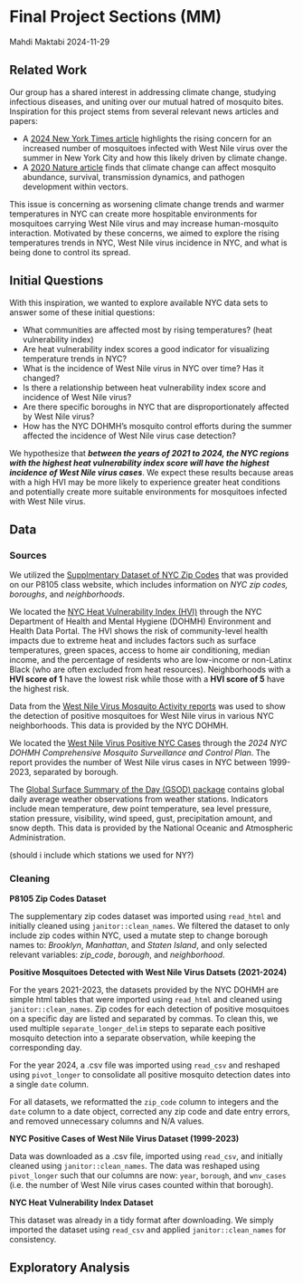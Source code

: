 Final Project Sections (MM)
================
Mahdi Maktabi
2024-11-29

## Related Work

Our group has a shared interest in addressing climate change, studying
infectious diseases, and uniting over our mutual hatred of mosquito
bites. Inspiration for this project stems from several relevant news
articles and papers:

- A [2024 New York Times
  article](https://www.nytimes.com/article/west-nile-virus-nyc.html)
  highlights the rising concern for an increased number of mosquitoes
  infected with West Nile virus over the summer in New York City and how
  this likely driven by climate change.
- A [2020 Nature
  article](https://www.nature.com/articles/s41590-020-0648-y) finds that
  climate change can affect mosquito abundance, survival, transmission
  dynamics, and pathogen development within vectors.

This issue is concerning as worsening climate change trends and warmer
temperatures in NYC can create more hospitable environments for
mosquitoes carrying West Nile virus and may increase human-mosquito
interaction. Motivated by these concerns, we aimed to explore the rising
temperatures trends in NYC, West Nile virus incidence in NYC, and what
is being done to control its spread.

## Initial Questions

With this inspiration, we wanted to explore available NYC data sets to
answer some of these initial questions:

- What communities are affected most by rising temperatures? (heat
  vulnerability index)
- Are heat vulnerability index scores a good indicator for visualizing
  temperature trends in NYC?
- What is the incidence of West Nile virus in NYC over time? Has it
  changed?
- Is there a relationship between heat vulnerability index score and
  incidence of West Nile virus?
- Are there specific boroughs in NYC that are disproportionately
  affected by West Nile virus?
- How has the NYC DOHMH’s mosquito control efforts during the summer
  affected the incidence of West Nile virus case detection?

We hypothesize that ***between the years of 2021 to 2024, the NYC
regions with the highest heat vulnerability index score will have the
highest incidence of West Nile virus cases***. We expect these results
because areas with a high HVI may be more likely to experience greater
heat conditions and potentially create more suitable environments for
mosquitoes infected with West Nile virus.

## Data

### Sources

We utilized the [Supplmentary Dataset of NYC Zip
Codes](https://p8105.com/data/zip_codes.html) that was provided on our
P8105 class website, which includes information on *NYC zip codes,
boroughs*, and *neighborhoods*.

We located the [NYC Heat Vulnerability Index
(HVI)](https://a816-dohbesp.nyc.gov/IndicatorPublic/data-explorer/climate/?id=2411#display=summary)
through the NYC Department of Health and Mental Hygiene (DOHMH)
Environment and Health Data Portal. The HVI shows the risk of
community-level health impacts due to extreme heat and includes factors
such as surface temperatures, green spaces, access to home air
conditioning, median income, and the percentage of residents who are
low-income or non-Latinx Black (who are often excluded from heat
resources). Neighborhoods with a **HVI score of 1** have the lowest risk
while those with a **HVI score of 5** have the highest risk.

Data from the [West Nile Virus Mosquito Activity
reports](https://www.nyc.gov/site/doh/health/health-topics/west-nile-virus-activity.page)
was used to show the detection of positive mosquitoes for West Nile
virus in various NYC neighborhoods. This data is provided by the NYC
DOHMH.

We located the [West Nile Virus Positive NYC
Cases](https://www.nyc.gov/assets/doh/downloads/pdf/wnv/2024/wnvplan2024.pdf)
through the *2024 NYC DOHMH Comprehensive Mosquito Surveillance and
Control Plan*. The report provides the number of West Nile virus cases
in NYC between 1999-2023, separated by borough.

The [Global Surface Summary of the Day (GSOD)
package](https://www.ncei.noaa.gov/access/metadata/landing-page/bin/iso?id=gov.noaa.ncdc:C00516)
contains global daily average weather observations from weather
stations. Indicators include mean temperature, dew point temperature,
sea level pressure, station pressure, visibility, wind speed, gust,
precipitation amount, and snow depth. This data is provided by the
National Oceanic and Atmospheric Administration.

(should i include which stations we used for NY?)

### Cleaning

**P8105 Zip Codes Dataset**

The supplementary zip codes dataset was imported using `read_html` and
initially cleaned using `janitor::clean_names`. We filtered the dataset
to only include zip codes within NYC, used a mutate step to change
borough names to: *Brooklyn*, *Manhattan*, and *Staten Island*, and only
selected relevant variables: *zip_code*, *borough*, and *neighborhood*.

**Positive Mosquitoes Detected with West Nile Virus Datsets
(2021-2024)**

For the years 2021-2023, the datasets provided by the NYC DOHMH are
simple html tables that were imported using `read_html` and cleaned
using `janitor::clean_names`. Zip codes for each detection of positive
mosquitoes on a specific day are listed and separated by commas. To
clean this, we used multiple `separate_longer_delim` steps to separate
each positive mosquito detection into a separate observation, while
keeping the corresponding day.

For the year 2024, a .csv file was imported using `read_csv` and
reshaped using `pivot_longer` to consolidate all positive mosquito
detection dates into a single `date` column.

For all datasets, we reformatted the `zip_code` column to integers and
the `date` column to a date object, corrected any zip code and date
entry errors, and removed unnecessary columns and N/A values.

**NYC Positive Cases of West Nile Virus Dataset (1999-2023)**

Data was downloaded as a .csv file, imported using `read_csv`, and
initially cleaned using `janitor::clean_names`. The data was reshaped
using `pivot_longer` such that our columns are now: `year`, `borough`,
and `wnv_cases` (i.e. the number of West Nile virus cases counted within
that borough).

**NYC Heat Vulnerability Index Dataset**

This dataset was already in a tidy format after downloading. We simply
imported the dataset using `read_csv` and applied `janitor::clean_names`
for consistency.

## Exploratory Analysis
